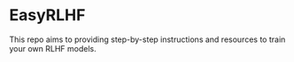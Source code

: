 # EasyRLHF
This repo aims to providing step-by-step instructions and resources to train your own RLHF models.
